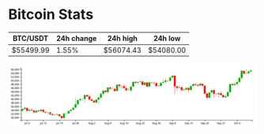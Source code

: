 # Bitcoin Stats

BTC/USDT|24h change|24h high|24h low|
|---|---|---|---|
|$55499.99|1.55%|$56074.43|$54080.00|

<img src="./chart.svg">
